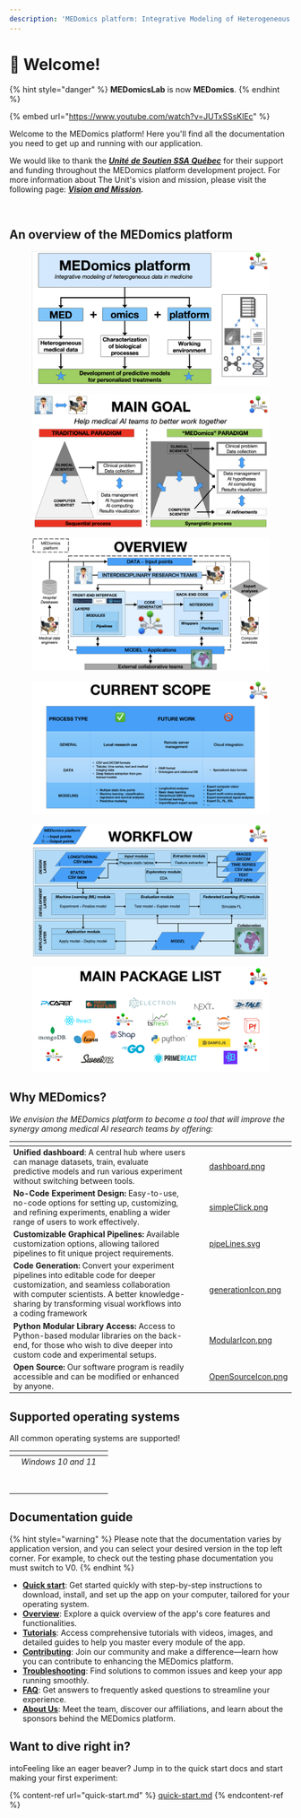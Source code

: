 ```yaml
---
description: 'MEDomics platform: Integrative Modeling of Heterogeneous Data in Medicine'
---
```


# 👋 Welcome!

{% hint style="danger" %}
**MEDomicsLab** is now **MEDomics**.
{% endhint %}

{% embed url="https://www.youtube.com/watch?v=JUTxSSsKlEc" %}

Welcome to the MEDomics platform! Here you'll find all the documentation you need to get up and running with our application.

We would like to thank the [_**Unité de Soutien SSA Québec**_](https://ssaquebec.ca/en/) for their support and funding throughout the MEDomics platform development project. For more information about The Unit's vision and mission, please visit the following page: [_**Vision and Mission**_](https://ssaquebec.ca/en/the-unit/vision-and-mission/)_**.**_

<figure><img src=".gitbook/assets/Logo_Unite_SLOGAN_RGB_2021.jpg" alt="" width="188"><figcaption></figcaption></figure>

## An overview of the MEDomics platform



<figure><img src=".gitbook/assets/MEDomicsLab-Principles-1.png" alt=""><figcaption></figcaption></figure>

<figure><img src=".gitbook/assets/MEDomicsLab-Principles-2.png" alt=""><figcaption></figcaption></figure>

<figure><img src=".gitbook/assets/MEDomicsLab-Principles-3.png" alt=""><figcaption></figcaption></figure>

<figure><img src=".gitbook/assets/MEDomicsLab-Principles-4.png" alt=""><figcaption></figcaption></figure>

<figure><img src=".gitbook/assets/MEDomicsLab-Principles-5.png" alt=""><figcaption></figcaption></figure>

<figure><img src=".gitbook/assets/PackagesUsed.png" alt=""><figcaption></figcaption></figure>

## Why MEDomics?

_We envision the MEDomics platform to become a tool that will improve the synergy among medical AI research teams by offering:_

<table data-view="cards"><thead><tr><th></th><th></th><th></th><th data-hidden data-card-cover data-type="files"></th></tr></thead><tbody><tr><td><strong>Unified dashboard</strong>: A central hub where users can manage datasets, train, evaluate predictive models and run various experiment without switching between tools.</td><td></td><td></td><td><a href=".gitbook/assets/dashboard.png">dashboard.png</a></td></tr><tr><td><strong>No-Code Experiment Design:</strong> Easy-to-use, no-code options for setting up, customizing, and refining experiments, enabling a wider range of users to work effectively.</td><td></td><td></td><td><a href=".gitbook/assets/simpleClick.png">simpleClick.png</a></td></tr><tr><td><strong>Customizable Graphical Pipelines:</strong> Available customization options, allowing tailored pipelines to fit unique project requirements.</td><td></td><td></td><td><a href=".gitbook/assets/pipeLines.svg">pipeLines.svg</a></td></tr><tr><td><strong>Code Generation:</strong> Convert your experiment pipelines into editable code for deeper customization, and seamless collaboration with computer scientists. A better knowledge-sharing by transforming visual workflows into a coding framework</td><td></td><td></td><td><a href=".gitbook/assets/generationIcon.png">generationIcon.png</a></td></tr><tr><td><strong>Python Modular Library Access:</strong> Access to Python-based modular libraries on the back-end, for those who wish to dive deeper into custom code and experimental setups.</td><td></td><td></td><td><a href=".gitbook/assets/ModularIcon.png">ModularIcon.png</a></td></tr><tr><td><strong>Open Source:</strong> Our software program is readily accessible and can be modified or enhanced by anyone.</td><td></td><td></td><td><a href=".gitbook/assets/OpenSourceIcon.png">OpenSourceIcon.png</a></td></tr></tbody></table>

## Supported operating systems

All common operating systems are supported!

<table data-view="cards"><thead><tr><th></th><th></th><th></th></tr></thead><tbody><tr><td><img src=".gitbook/assets/cute-ball-windows-icon-png-16.png" alt="" data-size="original"></td><td><em>Windows 10 and 11</em></td><td></td></tr><tr><td><img src=".gitbook/assets/15465695.png" alt="" data-size="original"></td><td></td><td></td></tr><tr><td><img src=".gitbook/assets/mac-os-logo.png" alt="" data-size="original"></td><td></td><td></td></tr></tbody></table>

## Documentation guide

{% hint style="warning" %}
Please note that the documentation varies by application version, and you can select your desired version in the top left corner. For example, to check out the testing phase documentation you must switch to V0.
{% endhint %}

* [**Quick start**](quick-start.md): Get started quickly with step-by-step instructions to download, install, and set up the app on your computer, tailored for your operating system.
* [**Overview**](overview.md): Explore a quick overview of the app's core features and functionalities.
* [**Tutorials**](tutorials/): Access comprehensive tutorials with videos, images, and detailed guides to help you master every module of the app.
* [**Contributing**](contributing/): Join our community and make a difference—learn how you can contribute to enhancing the MEDomics platform.
* [**Troubleshooting**](troubleshooting.md): Find solutions to common issues and keep your app running smoothly.
* [**FAQ**](faq.md): Get answers to frequently asked questions to streamline your experience.
* [**About Us**](about-us.md): Meet the team, discover our affiliations, and learn about the sponsors behind the MEDomics platform.

## Want to dive right in?

intoFeeling like an eager beaver? Jump in to the quick start docs and start making your first experiment:

{% content-ref url="quick-start.md" %}
[quick-start.md](quick-start.md)
{% endcontent-ref %}
